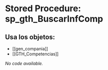 # Stored Procedure: sp_gth_BuscarInfComp

## Usa los objetos:
- [[gen_compania]]
- [[GTH_Competencias]]

*No code available.*
